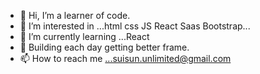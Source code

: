 - 👋 Hi, I’m a learner of code.
- 👀 I’m interested in ...html css JS React Saas Bootstrap...
- 🌱 I’m currently learning ...React
- 💞️ Building each day getting better frame.
- 📫 How to reach me ...suisun.unlimited@gmail.com

<!---
Underighter/Underighter is a ✨ special ✨ repository because its `README.md` (this file) appears on your GitHub profile.
You can click the Preview link to take a look at your changes.
--->
